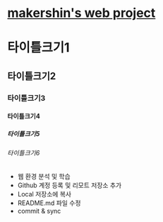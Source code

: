 # [makershin's web project](https://github.com/makershin/makershin.github.io)
# 타이틀크기1
## 타이틀크기2
### 타이틀크기3
#### 타이틀크기4
##### 타이틀크기5
###### 타이틀크기6

- 웹 환경 분석 및 학습 
- Github 계정 등록 및 리모트 저장소 추가
- Local 저장소에 복사
- README.md 파일 수정
- commit & sync

